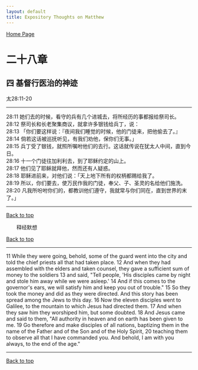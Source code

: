 ```yaml
---
layout: default
title: Expository Thoughts on Matthew
---
```

[ Home Page ]({{site.baseurl}}/index) <br>

<a name="0"></a>
# 二十八章 

## 四 基督行医治的神迹

太28:11-20

***

28:11 她们去的时候，看守的兵有几个进城去，将所经历的事都报给祭司长。<br>
28:12 祭司长和长老聚集商议，就拿许多银钱给兵丁，说：<br>
28:13 「你们要这样说：『夜间我们睡觉的时候，他的门徒来，把他偷去了。』<br>
28:14 倘若这话被巡抚听见，有我们劝他，保你们无事。」<br>
28:15 兵丁受了银钱，就照所嘱咐他们的去行。这话就传说在犹太人中间，直到今日。<br>
28:16 十一个门徒往加利利去，到了耶稣约定的山上。<br>
28:17 他们见了耶稣就拜他，然而还有人疑惑。<br>
28:18 耶稣进前来，对他们说：「天上地下所有的权柄都赐给我了。<br>
28:19 所以，你们要去，使万民作我的门徒，奉父、子、圣灵的名给他们施洗。<br>
28:20 凡我所吩咐你们的，都教训他们遵守，我就常与你们同在，直到世界的末了。」<br>

***

[Back to top](#0)

&emsp;&emsp;释经默想

[Back to top](#0)

***

11 While they were going, behold, some of the guard went into the city and told the chief priests all that had taken place. 12 And when they had assembled with the elders and taken counsel, they gave a sufficient sum of money to the soldiers 13 and said, "Tell people, 'His disciples came by night and stole him away while we were asleep.' 14 And if this comes to the governor's ears, we will satisfy him and keep you out of trouble." 15 So they took the money and did as they were directed. And this story has been spread among the Jews to this day. 16 Now the eleven disciples went to Galilee, to the mountain to which Jesus had directed them. 17 And when they saw him they worshiped him, but some doubted. 18 And Jesus came and said to them, "All authority in heaven and on earth has been given to me. 19 Go therefore and make disciples of all nations, baptizing them in the name of the Father and of the Son and of the Holy Spirit, 20 teaching them to observe all that I have commanded you. And behold, I am with you always, to the end of the age."

***

[Back to top](#0)
